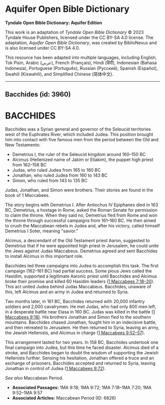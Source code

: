# Aquifer Open Bible Dictionary

**Tyndale Open Bible Dictionary: Aquifer Edition**

This work is an adaptation of *Tyndale Open Bible Dictionary* © 2023 Tyndale House Publishers, licensed under the CC BY\-SA 4\.0 license. The adaptation, *Aquifer Open Bible Dictionary*, was created by BiblioNexus and is also licensed under CC BY\-SA 4\.0\.

This resource has been adapted into multiple languages, including English, Tok Pisin, Arabic (عربي), French (Français), Hindi (हिंदी), Indonesian (Bahasa Indonesia), Portuguese (Português), Russian (Русский), Spanish (Español), Swahili (Kiswahili), and Simplified Chinese (简体中文).



--------------------------------

## Bacchides (id: 3960)

BACCHIDES
=========

Bacchides was a Syrian general and governor of the Seleucid territories west of the Euphrates River, which included Judea. This position brought him into contact with five famous men from the period between the Old and New Testaments:

* Demetrius I, the ruler of the Seleucid kingdom around 160–150 BC
* Alcimus (Hellenized name of Jakim or Eliakim), the puppet high priest from 162–158 BC
* Judas, who ruled Judea from 165 to 160 BC
* Jonathan, who ruled Judea from 160 to 143 BC
* Simon, who ruled from 143 to 135 BC

Judas, Jonathan, and Simon were brothers. Their stories are found in the book of 1 Maccabees.

The story begins with Demetrius I. After Antiochus IV Epiphanes died in 163 BC, Demetrius, a hostage in Rome, asked the Roman Senate for permission to claim the throne. When they said no, Demetrius fled from Rome and won the throne through successful campaigns from 161–160 BC. He then aimed to crush the Maccabean rebels in Judea and, after his victory, called himself Demetrius I Soter, meaning "savior."

Alcimus, a descendant of the Old Testament priest Aaron, suggested to Demetrius that if he were appointed high priest in Jerusalem, he could unite the Jews against Judas Maccabeus. Demetrius agreed and sent Bacchides to install Alcimus in this important role.

Bacchides led three campaigns into Judea to accomplish this task. The first campaign (162–161 BC) had partial success. Some pious Jews called the Hasidim, supported a legitimate Aaronic priest until Bacchides and Alcimus broke their promise and killed 60 Hasidim leaders ([1 Maccabees 7:18](https://ref.ly/1Macc7:18-1Macc7:20)[–](https://ref.ly/1Macc7:18-1Macc7:20)[20](https://ref.ly/1Macc7:18-1Macc7:20)). This act united Judea behind Judas Maccabeus. Bacchides, unaware of this, left Alcimus and an army in Judea and returned to Syria.

Two months later, in 161 BC, Bacchides returned with 20,000 infantry soldiers and 2,000 cavalrymen. He met Judas, who had only 800 men left, in a desperate battle near Elasa in 160 BC. Judas was killed in the battle ([1 Maccabees 9:18\)](https://ref.ly/1Macc9:18). His brothers Jonathan and Simon fled to the southern mountains. Bacchides chased Jonathan, fought him in an indecisive battle, and then retreated to Jerusalem. He then returned to Syria, leaving an army, the Jewish Hellenists, and Alcimus in charge ([1 Maccabees 9:52](https://ref.ly/1Macc9:52-1Macc9:57)[–](https://ref.ly/1Macc9:52-1Macc9:57)[57](https://ref.ly/1Macc9:52-1Macc9:57)).

This arrangement lasted for two years. In 158 BC, Bacchides undertook one final campaign into Judea, but this time he faced disaster. Alcimus died of a stroke, and Bacchides began to doubt the wisdom of supporting the Jewish Hellenists further. Sensing his hesitation, Jonathan offered a truce and an exchange of prisoners. Bacchides accepted and returned to Syria, leaving Jonathan in control of Judea ([1 Maccabees 9:72](https://ref.ly/1Macc9:72)).

*See also* Maccabean Period.

* **Associated Passages:** 1MA 9:18; 1MA 9:72; 1MA 7:18–1MA 7:20; 1MA 9:52–1MA 9:57
* **Associated Articles:** Maccabean Period (ID: 6826)

